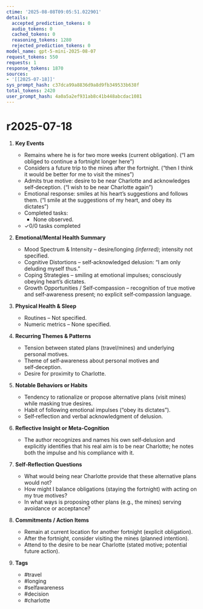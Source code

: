 ```yaml
---
ctime: '2025-08-08T09:05:51.022901'
details:
  accepted_prediction_tokens: 0
  audio_tokens: 0
  cached_tokens: 0
  reasoning_tokens: 1280
  rejected_prediction_tokens: 0
model_name: gpt-5-mini-2025-08-07
request_tokens: 550
requests: 1
response_tokens: 1870
sources:
- '[[2025-07-18]]'
sys_prompt_hash: c37dca99a8836d9a8d9fb349533b638f
total_tokens: 2420
user_prompt_hash: 4a0a5a2ef931ab8c41b448abcdac1081
---
```

# r2025-07-18

1. **Key Events**
   - Remains where he is for two more weeks (current obligation). (“I am obliged to continue a fortnight longer here”)
   - Considers a future trip to the mines after the fortnight. (“then I think it would be better for me to visit the mines”)
   - Admits true motive: desire to be near Charlotte and acknowledges self‑deception. (“I wish to be near Charlotte again”)
   - Emotional response: smiles at his heart’s suggestions and follows them. (“I smile at the suggestions of my heart, and obey its dictates”)
   - Completed tasks:
     - None observed.
   - ✓0/0 tasks completed

2. **Emotional/Mental Health Summary**
   - Mood Spectrum & Intensity – desire/longing *(inferred)*; intensity not specified.
   - Cognitive Distortions – self‑acknowledged delusion: “I am only deluding myself thus.”
   - Coping Strategies – smiling at emotional impulses; consciously obeying heart’s dictates.
   - Growth Opportunities / Self‑compassion – recognition of true motive and self‑awareness present; no explicit self‑compassion language.

3. **Physical Health & Sleep**
   - Routines – Not specified.
   - Numeric metrics – None specified.

4. **Recurring Themes & Patterns**
   - Tension between stated plans (travel/mines) and underlying personal motives.
   - Theme of self‑awareness about personal motives and self‑deception.
   - Desire for proximity to Charlotte.

5. **Notable Behaviors or Habits**
   - Tendency to rationalize or propose alternative plans (visit mines) while masking true desires.
   - Habit of following emotional impulses (“obey its dictates”).
   - Self‑reflection and verbal acknowledgment of delusion.

6. **Reflective Insight or Meta‑Cognition**
   - The author recognizes and names his own self‑delusion and explicitly identifies that his real aim is to be near Charlotte; he notes both the impulse and his compliance with it.

7. **Self‑Reflection Questions**
   - What would being near Charlotte provide that these alternative plans would not?
   - How might I balance obligations (staying the fortnight) with acting on my true motives?
   - In what ways is proposing other plans (e.g., the mines) serving avoidance or acceptance?

8. **Commitments / Action Items**
   - Remain at current location for another fortnight (explicit obligation).
   - After the fortnight, consider visiting the mines (planned intention).
   - Attend to the desire to be near Charlotte (stated motive; potential future action).

9. **Tags**
   - #travel
   - #longing
   - #selfawareness
   - #decision
   - #charlotte